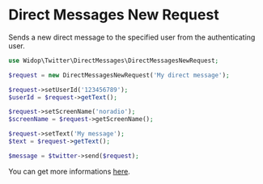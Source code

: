 # Direct Messages New Request

Sends a new direct message to the specified user from the authenticating user.

``` php
use Widop\Twitter\DirectMessages\DirectMessagesNewRequest;

$request = new DirectMessagesNewRequest('My direct message');

$request->setUserId('123456789');
$userId = $request->getText();

$request->setScreenName('noradio');
$screenName = $request->getScreenName();

$request->setText('My message');
$text = $request->getText();

$message = $twitter->send($request);
```

You can get more informations [here](https://dev.twitter.com/docs/api/1.1/post/direct_messages/new).
